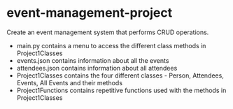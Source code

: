 # event-management-project
Create an event management system that performs CRUD operations.

- main.py contains a menu to access the different class methods in Project1Classes
- events.json contains information about all the events
- attendees.json contains information about all attendees
- Project1Classes contains the four different classes - Person, Attendees, Events, All Events and their methods
- Project1Functions contains repetitive functions used with the methods in Project1Classes
